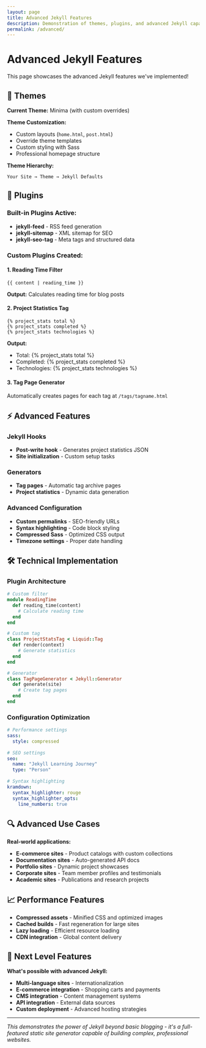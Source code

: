 ```yaml
---
layout: page
title: Advanced Jekyll Features
description: Demonstration of themes, plugins, and advanced Jekyll capabilities
permalink: /advanced/
---
```


# Advanced Jekyll Features

This page showcases the advanced Jekyll features we've implemented!

## 🎨 Themes

**Current Theme:** Minima (with custom overrides)

**Theme Customization:**
- Custom layouts (`home.html`, `post.html`)
- Override theme templates
- Custom styling with Sass
- Professional homepage structure

**Theme Hierarchy:**
```
Your Site → Theme → Jekyll Defaults
```

## 🔌 Plugins

### Built-in Plugins Active:
- **jekyll-feed** - RSS feed generation
- **jekyll-sitemap** - XML sitemap for SEO
- **jekyll-seo-tag** - Meta tags and structured data

### Custom Plugins Created:

#### 1. Reading Time Filter
```liquid
{{ content | reading_time }}
```
**Output:** Calculates reading time for blog posts

#### 2. Project Statistics Tag
```liquid
{% project_stats total %}
{% project_stats completed %}
{% project_stats technologies %}
```
**Output:** 
- Total: {% project_stats total %}
- Completed: {% project_stats completed %}
- Technologies: {% project_stats technologies %}

#### 3. Tag Page Generator
Automatically creates pages for each tag at `/tags/tagname.html`

## ⚡ Advanced Features

### Jekyll Hooks
- **Post-write hook** - Generates project statistics JSON
- **Site initialization** - Custom setup tasks

### Generators
- **Tag pages** - Automatic tag archive pages
- **Project statistics** - Dynamic data generation

### Advanced Configuration
- **Custom permalinks** - SEO-friendly URLs
- **Syntax highlighting** - Code block styling
- **Compressed Sass** - Optimized CSS output
- **Timezone settings** - Proper date handling

## 🛠️ Technical Implementation

### Plugin Architecture
```ruby
# Custom filter
module ReadingTime
  def reading_time(content)
    # Calculate reading time
  end
end

# Custom tag
class ProjectStatsTag < Liquid::Tag
  def render(context)
    # Generate statistics
  end
end

# Generator
class TagPageGenerator < Jekyll::Generator
  def generate(site)
    # Create tag pages
  end
end
```

### Configuration Optimization
```yaml
# Performance settings
sass:
  style: compressed
  
# SEO settings
seo:
  name: "Jekyll Learning Journey"
  type: "Person"
  
# Syntax highlighting
kramdown:
  syntax_highlighter: rouge
  syntax_highlighter_opts:
    line_numbers: true
```

## 🔍 Advanced Use Cases

**Real-world applications:**
- **E-commerce sites** - Product catalogs with custom collections
- **Documentation sites** - Auto-generated API docs
- **Portfolio sites** - Dynamic project showcases
- **Corporate sites** - Team member profiles and testimonials
- **Academic sites** - Publications and research projects

## 📈 Performance Features

- **Compressed assets** - Minified CSS and optimized images
- **Cached builds** - Fast regeneration for large sites
- **Lazy loading** - Efficient resource loading
- **CDN integration** - Global content delivery

## 🌟 Next Level Features

**What's possible with advanced Jekyll:**
- **Multi-language sites** - Internationalization
- **E-commerce integration** - Shopping carts and payments
- **CMS integration** - Content management systems
- **API integration** - External data sources
- **Custom deployment** - Advanced hosting strategies

---

*This demonstrates the power of Jekyll beyond basic blogging - it's a full-featured static site generator capable of building complex, professional websites.*